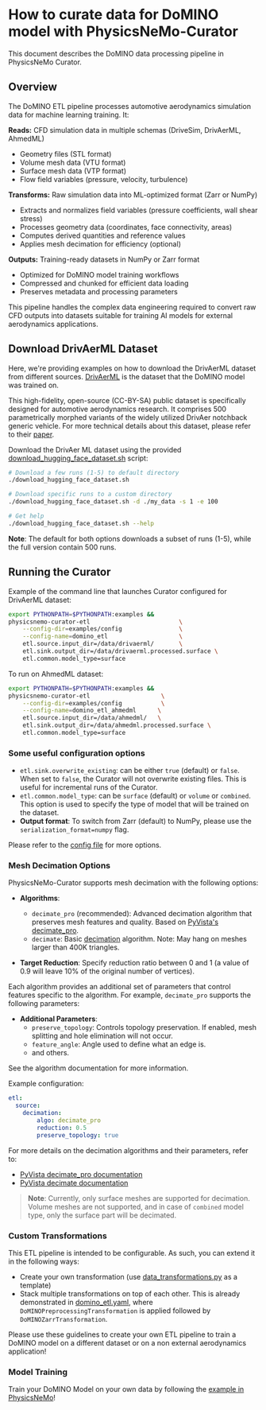 # How to curate data for DoMINO model with PhysicsNeMo-Curator

This document describes the DoMINO data processing pipeline in PhysicsNeMo Curator.

## Overview

The DoMINO ETL pipeline processes automotive aerodynamics simulation data for machine learning training. It:

**Reads:** CFD simulation data in multiple schemas (DriveSim, DrivAerML, AhmedML)

- Geometry files (STL format)
- Volume mesh data (VTU format)
- Surface mesh data (VTP format)
- Flow field variables (pressure, velocity, turbulence)

**Transforms:** Raw simulation data into ML-optimized format (Zarr or NumPy)

- Extracts and normalizes field variables (pressure coefficients, wall shear stress)
- Processes geometry data (coordinates, face connectivity, areas)
- Computes derived quantities and reference values
- Applies mesh decimation for efficiency (optional)

**Outputs:** Training-ready datasets in NumPy or Zarr format

- Optimized for DoMINO model training workflows
- Compressed and chunked for efficient data loading
- Preserves metadata and processing parameters

This pipeline handles the complex data engineering required to convert raw CFD outputs into
datasets suitable for training AI models for external aerodynamics applications.

## Download DrivAerML Dataset

Here, we're providing examples on how to download the DrivAerML dataset from different sources.
[DrivAerML](https://caemldatasets.org/drivaerml/) is the dataset that the DoMINO model was trained on.

This high-fidelity, open-source (CC-BY-SA) public dataset is specifically designed for automotive aerodynamics research.
It comprises 500 parametrically morphed variants of the widely utilized DrivAer notchback generic vehicle.
For more technical details about this dataset, please refer to their [paper](https://arxiv.org/pdf/2408.11969).

Download the DrivAer ML dataset using the provided [download_hugging_face_dataset.sh](./download_hugging_face_dataset.sh) script:

```bash
# Download a few runs (1-5) to default directory
./download_hugging_face_dataset.sh

# Download specific runs to a custom directory
./download_hugging_face_dataset.sh -d ./my_data -s 1 -e 100

# Get help
./download_hugging_face_dataset.sh --help
```

**Note**: The default for both options downloads a subset of runs (1-5),
while the full version contain 500 runs.

## Running the Curator

Example of the command line that launches Curator configured for DrivAerML dataset:

```bash
export PYTHONPATH=$PYTHONPATH:examples &&
physicsnemo-curator-etl                         \
    --config-dir=examples/config                \
    --config-name=domino_etl                    \
    etl.source.input_dir=/data/drivaerml/       \
    etl.sink.output_dir=/data/drivaerml.processed.surface \
    etl.common.model_type=surface
```

To run on AhmedML dataset:

```bash
export PYTHONPATH=$PYTHONPATH:examples &&
physicsnemo-curator-etl                    \
    --config-dir=examples/config           \
    --config-name=domino_etl_ahmedml      \
    etl.source.input_dir=/data/ahmedml/   \
    etl.sink.output_dir=/data/ahmedml.processed.surface \
    etl.common.model_type=surface
```

### Some useful configuration options

- `etl.sink.overwrite_existing`: can be either `true` (default) or `false`.
    When set to `false`, the Curator will not overwrite existing files.
    This is useful for incremental runs of the Curator.
- `etl.common.model_type`: can be `surface` (default) or `volume` or `combined`.
    This option is used to specify the type of model that will be trained on the
    dataset.
- **Output format**: To switch from Zarr (default) to NumPy, please use the `serialization_format=numpy` flag.

Please refer to the [config file](../../../examples/config/domino_etl.yaml) for more
options.

### Mesh Decimation Options

PhysicsNeMo-Curator supports mesh decimation with the following options:

- **Algorithms**:
  - `decimate_pro` (recommended): Advanced decimation algorithm that preserves mesh features and quality.
  Based on [PyVista's decimate_pro](https://docs.pyvista.org/api/core/_autosummary/pyvista.polydatafilters.decimate_pro).
  - `decimate`: Basic [decimation](https://docs.pyvista.org/api/core/_autosummary/pyvista.polydatafilters.decimate)
  algorithm. Note: May hang on meshes larger than 400K triangles.

- **Target Reduction**: Specify reduction ratio between 0 and 1 (a value of 0.9 will leave 10% of the original number of vertices).

Each algorithm provides an additional set of parameters that control features specific to the algorithm.
For example, `decimate_pro` supports the following parameters:

- **Additional Parameters**:
  - `preserve_topology`: Controls topology preservation. If enabled, mesh splitting and hole elimination will not occur.
  - `feature_angle`: Angle used to define what an edge is.
  - and others.

See the algorithm documentation for more information.

Example configuration:

```yaml
etl:
  source:
    decimation:
        algo: decimate_pro
        reduction: 0.5
        preserve_topology: true
```

For more details on the decimation algorithms and their parameters, refer to:

- [PyVista decimate_pro documentation](https://docs.pyvista.org/api/core/_autosummary/pyvista.polydatafilters.decimate_pro)
- [PyVista decimate documentation](https://docs.pyvista.org/api/core/_autosummary/pyvista.polydatafilters.decimate)

> **Note**: Currently, only surface meshes are supported for decimation.
Volume meshes are not supported, and in case of `combined` model type,
only the surface part will be decimated.

### Custom Transformations

This ETL pipeline is intended to be configurable. As such, you can extend it in the following ways:

- Create your own transformation (use [data_transformations.py](./data_transformations.py) as a template)
- Stack multiple transformations on top of each other.
This is already demonstrated in [domino_etl.yaml](../../../examples/config/domino_etl.yaml),
where `DoMINOPreprocessingTransformation` is applied followed by `DoMINOZarrTransformation`.

Please use these guidelines to create your own ETL pipeline to train a DoMINO model
on a different dataset or on a non external aerodynamics application!

### Model Training

Train your DoMINO Model on your own data by following the [example in PhysicsNeMo](https://github.com/NVIDIA/physicsnemo/tree/main/examples/cfd/external_aerodynamics/domino)!
